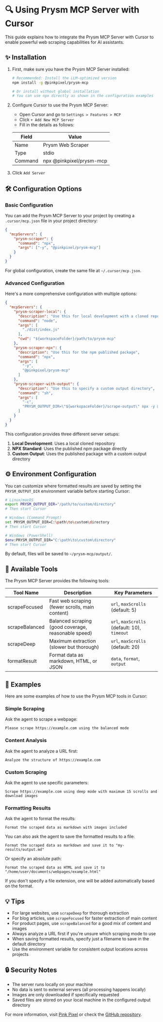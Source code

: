 # 🔍 Using Prysm MCP Server with Cursor

This guide explains how to integrate the Prysm MCP Server with Cursor to enable powerful web scraping capabilities for AI assistants.

## ✨ Installation

1. First, make sure you have the Prysm MCP Server installed:
   ```bash
   # Recommended: Install the LLM-optimized version
   npm install -g @pinkpixel/prysm-mcp
   
   # Or install without global installation
   # You can use npx directly as shown in the configuration examples
   ```

2. Configure Cursor to use the Prysm MCP Server:
   - Open Cursor and go to `Settings > Features > MCP`
   - Click `+ Add New MCP Server`
   - Fill in the details as follows:

   | Field | Value |
   |-------|-------|
   | Name  | Prysm Web Scraper |
   | Type  | stdio |
   | Command | npx @pinkpixel/prysm-mcp |

3. Click `Add Server`

## 🛠️ Configuration Options

### Basic Configuration

You can add the Prysm MCP Server to your project by creating a `.cursor/mcp.json` file in your project directory:

```json
{
  "mcpServers": {
    "prysm-scraper": {
      "command": "npx",
      "args": ["-y", "@pinkpixel/prysm-mcp"]
    }
  }
}
```

For global configuration, create the same file at `~/.cursor/mcp.json`.

### Advanced Configuration

Here's a more comprehensive configuration with multiple options:

```json
{
  "mcpServers": {
    "prysm-scraper-local": {
      "description": "Use this for local development with a cloned repo",
      "command": "node",
      "args": [
        "./dist/index.js"
      ],
      "cwd": "${workspaceFolder}/path/to/prysm-mcp"
    },
    "prysm-scraper-npx": {
      "description": "Use this for the npm published package",
      "command": "npx",
      "args": [
        "-y",
        "@pinkpixel/prysm-mcp"
      ]
    },
    "prysm-scraper-with-output": {
      "description": "Use this to specify a custom output directory",
      "command": "sh",
      "args": [
        "-c",
        "PRYSM_OUTPUT_DIR=\"${workspaceFolder}/scrape-output\" npx -y @pinkpixel/prysm-mcp"
      ]
    }
  }
}
```

This configuration provides three different server setups:
1. **Local Development**: Uses a local cloned repository
2. **NPX Standard**: Uses the published npm package directly
3. **Custom Output**: Uses the published package with a custom output directory

## ⚙️ Environment Configuration

You can customize where formatted results are saved by setting the `PRYSM_OUTPUT_DIR` environment variable before starting Cursor:

```bash
# Linux/macOS
export PRYSM_OUTPUT_DIR="/path/to/custom/directory"
# Then start Cursor

# Windows (Command Prompt)
set PRYSM_OUTPUT_DIR=C:\path\to\custom\directory
# Then start Cursor

# Windows (PowerShell)
$env:PRYSM_OUTPUT_DIR="C:\path\to\custom\directory"
# Then start Cursor
```

By default, files will be saved to `~/prysm-mcp/output/`.

## 🚀 Available Tools

The Prysm MCP Server provides the following tools:

| Tool Name | Description | Key Parameters |
|-----------|-------------|----------------|
| scrapeFocused | Fast web scraping (fewer scrolls, main content) | `url`, `maxScrolls` (default: 5) |
| scrapeBalanced | Balanced scraping (good coverage, reasonable speed) | `url`, `maxScrolls` (default: 10), `timeout` |
| scrapeDeep | Maximum extraction (slower but thorough) | `url`, `maxScrolls` (default: 20) |
| formatResult | Format data as markdown, HTML, or JSON | `data`, `format`, `output` |

## 📝 Examples

Here are some examples of how to use the Prysm MCP tools in Cursor:

### Simple Scraping

Ask the agent to scrape a webpage:

```
Please scrape https://example.com using the balanced mode
```

### Content Analysis

Ask the agent to analyze a URL first:

```
Analyze the structure of https://example.com
```

### Custom Scraping

Ask the agent to use specific parameters:

```
Scrape https://example.com using deep mode with maximum 15 scrolls and download images
```

### Formatting Results

Ask the agent to format the results:

```
Format the scraped data as markdown with images included
```

You can also ask the agent to save the formatted results to a file:

```
Format the scraped data as markdown and save it to "my-results/output.md"
```

Or specify an absolute path:

```
Format the scraped data as HTML and save it to "/home/user/documents/webpages/example.html"
```

If you don't specify a file extension, one will be added automatically based on the format.

## 💡 Tips

- For large websites, use `scrapeDeep` for thorough extraction
- For blog articles, use `scrapeFocused` for faster extraction of main content
- For product pages, use `scrapeBalanced` for a good mix of content and images
- Always analyze a URL first if you're unsure which scraping mode to use
- When saving formatted results, specify just a filename to save in the default directory
- Use the environment variable for consistent output locations across projects

## 🔒 Security Notes

- The server runs locally on your machine
- No data is sent to external servers (all processing happens locally)
- Images are only downloaded if specifically requested
- Saved files are stored on your local machine in the configured output directory

For more information, visit [Pink Pixel](https://pinkpixel.dev) or check the [GitHub repository](https://github.com/pinkpixel-dev/prysm-mcp). 